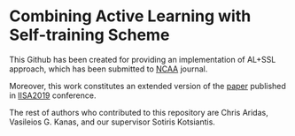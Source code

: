 # Combining Active Learning with Self-training Scheme
This Github has been created for providing an implementation of AL+SSL approach, which has been submitted to [NCAA](https://link.springer.com/journal/521) journal.

Moreover, this work constitutes an extended version of the [paper](https://ieeexplore.ieee.org/document/8900724) published in [IISA2019](http://iisa2019.upatras.gr/) conference.  

The rest of authors who contributed to this repository are Chris Aridas, Vasileios G. Kanas, and our supervisor Sotiris Kotsiantis.
